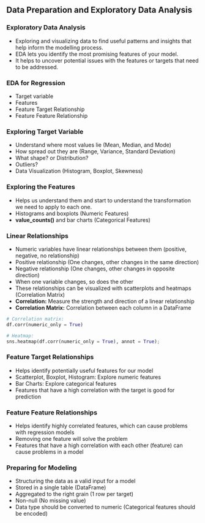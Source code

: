 ## **Data Preparation and Exploratory Data Analysis**

### Exploratory Data Analysis
- Exploring and visualizing data to find useful patterns and insights that help inform the modelling process.
- EDA lets you identify the most promising features of your model.
- It helps to uncover potential issues with the features or targets that need to be addressed.

### **EDA** for **Regression**
- Target variable
- Features
- Feature Target Relationship
- Feature Feature Relationship

### Exploring Target Variable
- Understand where most values lie (Mean, Median, and Mode)
- How spread out they are (Range, Variance, Standard Deviation)
- What shape? or Distribution?
- Outliers?
- Data Visualization (Histogram, Boxplot, Skewness)

### Exploring the Features
- Helps us understand them and start to understand the transformation we need to apply to each one.
- Histograms and boxplots (Numeric Features)
- **value_counts()** and bar charts (Categorical Features)

### Linear Relationships
- Numeric variables have linear relationships between them (positive, negative, no relationship)
- Positive relationship (One changes, other changes in the same direction)
- Negative relationship (One changes, other changes in opposite direction)
- When one variable changes, so does the other
- These relationships can be visualized with scatterplots and heatmaps (Correlation Matrix)
- **Correlation:** Measure the strength and direction of a linear relationship
- **Correlation Matrix:** Correlation between each column in a DataFrame
```python
# Correlation matrix:
df.corr(numeric_only = True)

# Heatmap:
sns.heatmap(df.corr(numeric_only = True), annot = True);
```

### Feature Target Relationships
- Helps identify potentially useful features for our model
- Scatterplot, Boxplot, Histogram: Explore numeric features
- Bar Charts: Explore categorical features
- Features that have a high correlation with the target is good for prediction

### Feature Feature Relationships
- Helps identify highly correlated features, which can cause problems with regression models
- Removing one feature will solve the problem
- Features that have a high correlation with each other (feature) can cause problems in a model

### Preparing for Modeling
- Structuring the data as a valid input for a model
- Stored in a single table (DataFrame)
- Aggregated to the right grain (1 row per target)
- Non-null (No missing value)
- Data type should be converted to numeric (Categorical features should be encoded)
